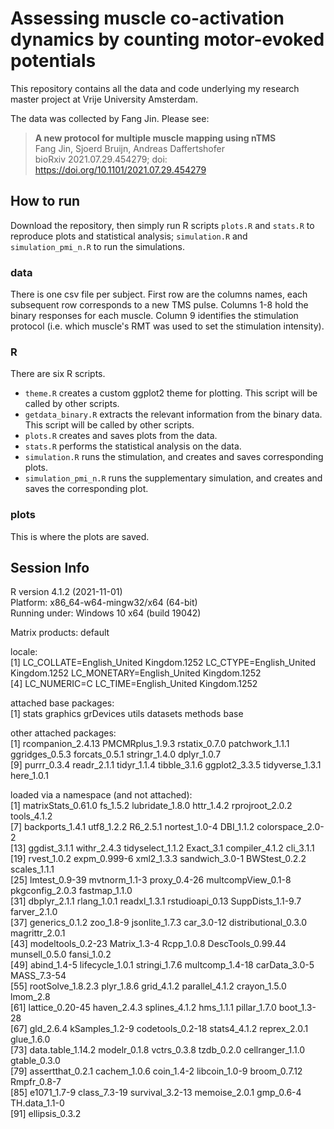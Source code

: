# Assessing muscle co-activation dynamics by counting motor-evoked potentials

This repository contains all the data and code underlying my research master project at Vrije University Amsterdam.

The data was collected by Fang Jin. Please see:

> __A new protocol for multiple muscle mapping using nTMS__  
> Fang Jin, Sjoerd Bruijn, Andreas Daffertshofer  
> bioRxiv 2021.07.29.454279; doi: <https://doi.org/10.1101/2021.07.29.454279>

## How to run

Download the repository, then simply run R scripts `plots.R` and `stats.R` to reproduce plots and statistical analysis; `simulation.R` and `simulation_pmi_n.R` to run the simulations. 

### data

There is one csv file per subject. First row are the columns names, each subsequent row corresponds to a new TMS pulse. Columns 1-8 hold the binary responses for each muscle. Column 9 identifies the stimulation protocol (i.e. which muscle's RMT was used to set the stimulation intensity).

### R

There are six R scripts.

- `theme.R` creates a custom ggplot2 theme for plotting. This script will be called by other scripts. 
- `getdata_binary.R` extracts the relevant information from the binary data. This script will be called by other scripts.
- `plots.R` creates and saves plots from the data. 
- `stats.R` performs the statistical analysis on the data. 
- `simulation.R` runs the stimulation, and creates and saves corresponding plots. 
- `simulation_pmi_n.R` runs the supplementary simulation, and creates and saves the corresponding plot. 

### plots

This is where the plots are saved. 

## Session Info

R version 4.1.2 (2021-11-01)  
Platform: x86_64-w64-mingw32/x64 (64-bit)  
Running under: Windows 10 x64 (build 19042)  

Matrix products: default  

locale:  
[1] LC_COLLATE=English_United Kingdom.1252  LC_CTYPE=English_United Kingdom.1252    LC_MONETARY=English_United Kingdom.1252  
[4] LC_NUMERIC=C                            LC_TIME=English_United Kingdom.1252    

attached base packages:  
[1] stats     graphics  grDevices utils     datasets  methods   base     

other attached packages:  
 [1] rcompanion_2.4.13 PMCMRplus_1.9.3   rstatix_0.7.0     patchwork_1.1.1   ggridges_0.5.3    forcats_0.5.1     stringr_1.4.0     dplyr_1.0.7      
 [9] purrr_0.3.4       readr_2.1.1       tidyr_1.1.4       tibble_3.1.6      ggplot2_3.3.5     tidyverse_1.3.1   here_1.0.1       

loaded via a namespace (and not attached):  
 [1] matrixStats_0.61.0   fs_1.5.2             lubridate_1.8.0      httr_1.4.2           rprojroot_2.0.2      tools_4.1.2         
 [7] backports_1.4.1      utf8_1.2.2           R6_2.5.1             nortest_1.0-4        DBI_1.1.2            colorspace_2.0-2    
[13] ggdist_3.1.1         withr_2.4.3          tidyselect_1.1.2     Exact_3.1            compiler_4.1.2       cli_3.1.1           
[19] rvest_1.0.2          expm_0.999-6         xml2_1.3.3           sandwich_3.0-1       BWStest_0.2.2        scales_1.1.1        
[25] lmtest_0.9-39        mvtnorm_1.1-3        proxy_0.4-26         multcompView_0.1-8   pkgconfig_2.0.3      fastmap_1.1.0       
[31] dbplyr_2.1.1         rlang_1.0.1          readxl_1.3.1         rstudioapi_0.13      SuppDists_1.1-9.7    farver_2.1.0        
[37] generics_0.1.2       zoo_1.8-9            jsonlite_1.7.3       car_3.0-12           distributional_0.3.0 magrittr_2.0.1      
[43] modeltools_0.2-23    Matrix_1.3-4         Rcpp_1.0.8           DescTools_0.99.44    munsell_0.5.0        fansi_1.0.2         
[49] abind_1.4-5          lifecycle_1.0.1      stringi_1.7.6        multcomp_1.4-18      carData_3.0-5        MASS_7.3-54         
[55] rootSolve_1.8.2.3    plyr_1.8.6           grid_4.1.2           parallel_4.1.2       crayon_1.5.0         lmom_2.8            
[61] lattice_0.20-45      haven_2.4.3          splines_4.1.2        hms_1.1.1            pillar_1.7.0         boot_1.3-28         
[67] gld_2.6.4            kSamples_1.2-9       codetools_0.2-18     stats4_4.1.2         reprex_2.0.1         glue_1.6.0          
[73] data.table_1.14.2    modelr_0.1.8         vctrs_0.3.8          tzdb_0.2.0           cellranger_1.1.0     gtable_0.3.0        
[79] assertthat_0.2.1     cachem_1.0.6         coin_1.4-2           libcoin_1.0-9        broom_0.7.12         Rmpfr_0.8-7         
[85] e1071_1.7-9          class_7.3-19         survival_3.2-13      memoise_2.0.1        gmp_0.6-4            TH.data_1.1-0       
[91] ellipsis_0.3.2

